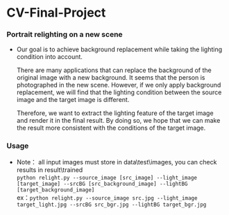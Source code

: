 # CV-Final-Project
### Portrait relighting on a new scene
* Our goal is to achieve background replacement while taking the lighting condition into account.  
  
  There are many applications that can replace the background of the original image with a new background. It seems that the person is photographed in the new scene. 
  However, if we only apply background replacement, we will find that the lighting condition between the source image and the target image is different.  
  
  Therefore, we want to extract the lighting feature of the target image and render it in the final result. By doing so, we hope that we can make the result more
  consistent with the conditions of the target image.

### Usage 
* Note： all input images must store in data\test\images, you can check results in result\trained  
`python relight.py --source_image [src_image] --light_image [target_image] --srcBG [src_background_image] --lightBG [target_background_image]`  
  ex：`python relight.py --source_image src.jpg --light_image target_light.jpg --srcBG src_bgr.jpg --lightBG target_bgr.jpg`

